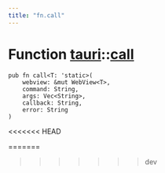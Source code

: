 ```yaml
---
title: "fn.call"
---
```


# Function [tauri](/docs/api/rust/tauri/index.html)::​[call](/docs/api/rust/tauri/)

    pub fn call<T: 'static>(
        webview: &mut WebView<T>, 
        command: String, 
        args: Vec<String>, 
        callback: String, 
        error: String
    )
<<<<<<< HEAD
      
=======
>>>>>>> dev

